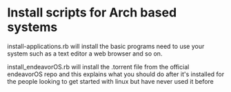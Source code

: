 # Install scripts for Arch based systems
install-applications.rb will install the basic programs need to use your system such as a text editor a web browser and so on.

install_endeavorOS.rb will install the .torrent file from the official endeavorOS repo and this explains what you should do after it's installed for the people looking to get started with linux but have never used it before

